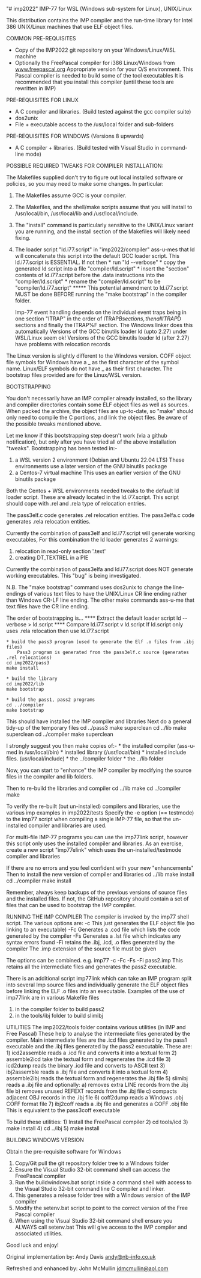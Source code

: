 "# imp2022"
IMP-77 for WSL (Windows sub-system for Linux), UNIX/Linux

This distribution contains the IMP compiler and the run-time library for
Intel 386 UNIX/Linux machines that use ELF object files.


COMMON PRE-REQUISITES

* Copy of the IMP2022 git repository on your Windows/Linux/WSL machine
* Optionally the FreePascal compiler for i386 Linux/Windows from www.freepascal.org
    Appropriate version for your O/S environment.
    This Pascal compiler is needed to build some of the tool executables
    It is recommended that you install this compiler
    (until these tools are rewritten in IMP)


PRE-REQUISITES FOR LINUX

* A C compiler and libraries. (Build tested against the gcc compiler suite)
* dos2unix
* File + executable access to the /usr/local folder and sub-folders

PRE-REQUISITES FOR WINDOWS (Versions 8 upwards)

* A C compiler + libraries. (Build tested with Visual Studio in command-line mode)


POSSIBLE REQUIRED TWEAKS FOR COMPILER INSTALLATION:

The Makefiles supplied don't try to figure out local installed software or
policies, so you may need to make some changes.  In particular:

1.  The Makefiles assume GCC is your compiler.
2.  The Makefiles, and the shell/make scripts assume that you will install to
    /usr/local/bin, /usr/local/lib and /usr/local/include.
3.  The "install" command is particularly sensitive to the UNIX/Linux variant you
    are running, and the install section of the Makefiles will likely need fixing.
4.  The loader script "ld.i77.script" in "imp2022/compiler" ass-u-mes
    that ld will concatenate this script into the default GCC loader script.
    This ld.i77.script is ESSENTIAL.
    If not then
        * run "ld --verbose"
        * copy the generated ld script into a file "compiler/ld.script"
        * insert the "section" contents of ld.i77.script before the .data
          instructions into the "compiler/ld.script"
        * rename the "compiler/ld.script" to be "compiler/ld.i77.script"
    ***** This potential amendment to ld.i77.script MUST be done BEFORE running
    the "make bootstrap" in the compiler folder.

    Imp-77 event handling depends on the individual event traps being in
    one section "ITRAP" in the order of ITRAP$B sections, then all ITRAP$D sections
    and finally the ITRAP%F section.
    The Windows linker does this automatically
    Versions of the GCC binutils loader ld (upto 2.27) under WSL/Linux seem ok!
    Versions of the GCC binutils loader ld (after 2.27) have problems with relocation records

The Linux version is slightly different to the Windows version.
COFF object file symbols for Windows have a _ as the first character of the symbol name.
Linux/ELF symbols do not have _ as their first character.
The bootstrap files provided are for the Linux/WSL version.


BOOTSTRAPPING

You don't necessarily have an IMP compiler already installed, so the library
and compiler directories contain some ELF object files as well as sources.
When packed the archive, the object files are up-to-date, so "make" should only
need to compile the C portions, and link the object files.
Be aware of the possible tweaks mentioned above.

Let me know if this bootstrapping step doesn't work (via a github notification),
but only after you have tried all of the above installation "tweaks".
Bootstrapping has been tested in:-
 1) a WSL version 2 environment (Debian and Ubuntu 22.04 LTS)
    These environments use a later version of the GNU binutils package
 2) a Centos-7 virtual machine
    This uses an earlier version of the GNU binutils package

Both the Centos + WSL environments needed tweaks to the default ld loader script.
These are already located in the ld.i77.script.
This script should cope with .rel and .rela type of relocation entries.

The pass3elf.c code generates .rel relocation entities.
The pass3elfa.c code generates .rela relocation entities.

Currently the combination of pass3elf and ld.i77.script will generate working executables,
For this combination the ld loader generates 2 warnings:
1) relocation in read-only section '.text' 
2) creating DT_TEXTREL in a PIE

Currently the combination of pass3elfa and ld.i77.script does NOT generate working executables.
This "bug" is being investigated.

N.B. The "make bootstrap" command uses dos2unix to change the line-endings of various
text files to have the UNIX/Linux CR line ending rather than Windows CR-LF line ending.
The other make commands ass-u-me that text files have the CR line ending.

The order of bootstrapping is...
    **** Extract the default loader script
        ld --verbose > ld.script
    **** Compare ld.i77.script v ld.script
        If ld.script only uses .rela relocation then use ld.i77.script

    * build the pass3 program (used to generate the Elf .o files from .ibj files)
        Pass3 program is generated from the pass3elf.c source (generates .rel relocations)
    cd imp2022/pass3
    make install

    * build the library
	cd imp2022/lib
	make bootstrap

    * build the pass1, pass2 programs
	cd ../compiler
    make bootstrap

This should have installed the IMP compiler and libraries
Next do a general tidy-up of the temporary files
    cd ../pass3
    make superclean
    cd ../lib
    make superclean
    cd ../compiler
    make superclean

I strongly suggest you then make copies of:-
    * the installed compiler (ass-u-med in /usr/local/bin)
    * installed library (/usr/local/bin)
    * installed include files. (usr/local/include)
    * the ../compiler folder
    * the ../lib folder

Now, you can start to "enhance" the IMP compiler by modifying the source files
in the compiler and lib folders.

Then to re-build the libraries and compiler
    cd ../lib
    make
	cd ../compiler
	make

To verify the re-built (but un-installed) compilers and libraries,
use the various imp examples in imp2022/tests
Specify the -e option (== testmode) to the imp77 script when compiling a single
IMP-77 file, so that the un-installed compiler and libraries are used.

For multi-file IMP-77 programs you can use the imp77link script, however this script
only uses the installed compiler and libraries.
As an exercise, create a new script "imp77elink" which uses the un-installed/testmode
compiler and libraries 
 
If there are no errors and you feel confident with your new "enhancements"
Then to install the new version of compiler and libraries
    cd ../lib
	make install
	cd ../compiler
	make install

Remember, always keep backups of the previous versions of source files and the
installed files.
If not, the GitHub repository should contain a set of files that can be used to
bootstrap the IMP compiler.

RUNNING THE IMP COMPILER
The compiler is invoked by the imp77 shell script.
The various options are:
-c  This just generates the ELF object file (no linking to an executable)
-Fc Generates a .cod file which lists the code generated by the compiler
-Fs Generates a .lst file which indicates any syntax errors found
-Fi retains the .ibj, .icd, .o files generated by the compiler
The .imp extension of the source file must be given

The options can be combined.
e.g. imp77 -c -Fc -Fs -Fi pass2.imp
This retains all the intermediate files and generates the pass2 executable.

There is an additional script imp77link which can take an IMP program split
into several Imp source files and individually generate the ELF object files
before linking the ELF .o files into an executable.
Examples of the use of imp77link are in various Makefile files
1) in the compiler folder to build pass2
2) in the tools/ibj folder to build slimibj

UTILITIES
The imp2022/tools folder contains various utilities (in IMP and Free Pascal)
These help to analyse the intermediate files generated by the compiler.
Main intermediate files are the .icd files generated by the pass1 executable
and the .ibj files generated by the pass2 executable.
These are:
    1) icd2assemble reads a .icd file and converts it into a textual form
    2) assemble2icd take the textual form and regenerates the .icd file
    3) icd2dump reads the binary .icd file and converts to ASCII text
    3) ibj2assemble reads a .ibj file and converts it into a textual form
    4) assemble2ibj reads the textual form and regenerates the .ibj file
    5) slimibj reads a .ibj file and optionally:
        a) removes extra LINE records from the .ibj file
        b) removes unused REFEXT records from the .ibj file
        c) compacts adjacent OBJ records in the .ibj file
    6) coff2dump reads a Windows .obj COFF format file
    7) ibj2coff reads a .ibj file and generates a COFF .obj file
        This is equivalent to the pass3coff executable

To build these utilities:
    1) Install the FreePascal compiler
    2) cd tools/icd
    3) make install
    4) cd ../ibj
    5) make install

BUILDING WINDOWS VERSION

Obtain the pre-requisite software for Windows

1) Copy/Git pull the git repository folder tree to a Windows folder
2) Ensure the Visual Studio 32-bit command shell can access the FreePascal compiler
2) Run the buildwindows.bat script inside a command shell with access to the Visual Studio
   32-bit command line C compiler and linker.
3) This generates a release folder tree with a Windows version of the IMP compiler
4) Modify the setenv.bat script to point to the correct version of the Free Pascal compiler
5) When using the Visual Studio 32-bit command shell ensure you ALWAYS call setenv.bat
    This will give access to the IMP compiler and associated utilities.

Good luck and enjoy!

Original implementation by:
Andy Davis
andy@nb-info.co.uk

Refreshed and enhanced by:
John McMullin
jdmcmullin@aol.com


